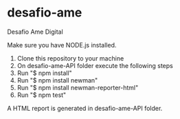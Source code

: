 # desafio-ame
Desafio Ame Digital

Make sure you have NODE.js installed.

1. Clone this repository to your machine
2. On desafio-ame-API folder execute the following steps
3. Run "$ npm install"
3. Run "$ npm install newman"
4. Run "$ npm install newman-reporter-html"
6. Run "$ npm test"

A HTML report is generated in desafio-ame-API folder. 


